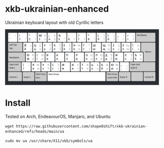 # xkb-ukrainian-enhanced
Ukrainian keyboard layout with old Cyrillic letters

![Ukrainian enhanced](https://raw.githubusercontent.com/shape0shift/xkb-ukrainian-enhanced/refs/heads/main/Ukrainian_enhanced.png)

# Install

Tested on Arch, EndeavourOS, Manjaro, and Ubuntu

```wget https://raw.githubusercontent.com/shape0shift/xkb-ukrainian-enhanced/refs/heads/main/ua```

```sudo mv ua /usr/share/X11/xkb/symbols/ua```
